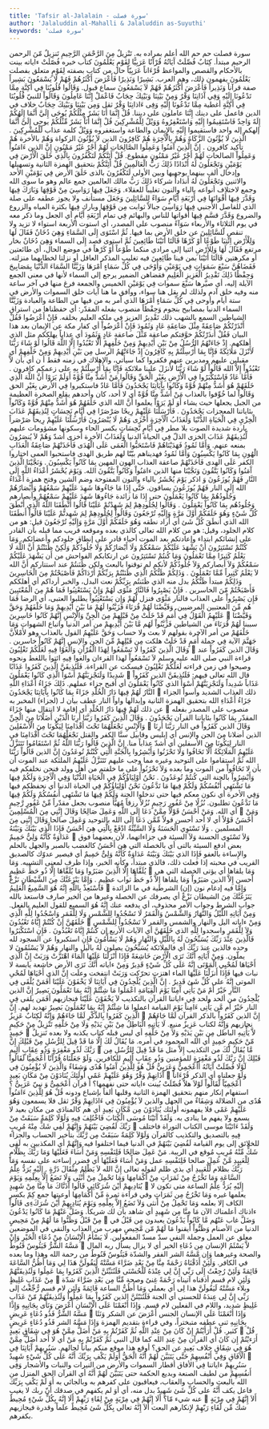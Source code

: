 ```yaml
---
title: 'Tafsir al-Jalalain - سورة فصلت'
author: 'Jalaluddin al-Mahalli & Jalaluddin as-Suyuthi'
keywords: 'سورة فصلت'
---
```


سورة فصلت
حم
حم
الله أعلم بمراده به.
تَنْزِيلٌ مِنَ الرَّحْمَنِ الرَّحِيمِ
تَنزِيلٌ مّنَ الرحمن الرحيم
مبتدأ.
كِتَابٌ فُصِّلَتْ آَيَاتُهُ قُرْآَنًا عَرَبِيًّا لِقَوْمٍ يَعْلَمُونَ
كتاب
خبره
فُصّلَتْ ءاياته
بينت بالأحكام والقصص والمواعظ
قُرْءَاناً عَرَبِيّاً
حال من كتاب بصفته
لِقَوْمٍ
متعلق بفصلت
يَعْلَمُونَ
يفهمون ذلك، وهم العرب.
بَشِيرًا وَنَذِيرًا فَأَعْرَضَ أَكْثَرُهُمْ فَهُمْ لَا يَسْمَعُونَ
بَشِيراً
صفة قرآناً
وَنَذِيراً فَأَعْرَضَ أَكْثَرُهُمْ فَهُمْ لاَ يَسْمَعُونَ
سماع قبول.
وَقَالُوا قُلُوبُنَا فِي أَكِنَّةٍ مِمَّا تَدْعُونَا إِلَيْهِ وَفِي آَذَانِنَا وَقْرٌ وَمِنْ بَيْنِنَا وَبَيْنِكَ حِجَابٌ فَاعْمَلْ إِنَّنَا عَامِلُونَ
وَقَالُواْ
للنبيّ
قُلُوبُنَا فِي أَكِنَّةٍ
أغطية
مِمَّا تَدْعُونَا إِلَيْهِ وَفِى ءَاذانِنَا وَقْرٌ
ثقل
وَمِن بَيْنِنَا وَبَيْنِكَ حِجَابٌ
خلاف في الدين
فاعمل
على دينك
إِنَّنَا عاملون
على ديننا.
قُلْ إِنَّمَا أَنَا بَشَرٌ مِثْلُكُمْ يُوحَى إِلَيَّ أَنَّمَا إِلَهُكُمْ إِلَهٌ وَاحِدٌ فَاسْتَقِيمُوا إِلَيْهِ وَاسْتَغْفِرُوهُ وَوَيْلٌ لِلْمُشْرِكِينَ
قُلْ إِنَّمَا أَنَاْ بَشَرٌ مِّثْلُكُمْ يوحى إِلَىَّ أَنَّمَا إلهكم إله واحد فاستقيموا إِلَيْهِ
بالإِيمان والطاعة
واستغفروه وَوَيْلٌ
كلمة عذاب
لّلْمُشْرِكِينَ
.
الَّذِينَ لَا يُؤْتُونَ الزَّكَاةَ وَهُمْ بِالْآَخِرَةِ هُمْ كَافِرُونَ
الذين لاَ يُؤْتُونَ الزكواة وَهُمْ بالأخرة هُمْ
تأكيد
كافرون
.
إِنَّ الَّذِينَ آَمَنُوا وَعَمِلُوا الصَّالِحَاتِ لَهُمْ أَجْرٌ غَيْرُ مَمْنُونٍ
إِنَّ الذين ءَامَنُواْ وَعَمِلُواْ الصالحات لَهُمْ أَجْرٌ غَيْرُ مَمْنُونٍ
مقطوع.
قُلْ أَئِنَّكُمْ لَتَكْفُرُونَ بِالَّذِي خَلَقَ الْأَرْضَ فِي يَوْمَيْنِ وَتَجْعَلُونَ لَهُ أَنْدَادًا ذَلِكَ رَبُّ الْعَالَمِينَ
قُلْ أَئِنَّكُمْ
بتحقيق الهمزة الثانية وتسهيلها وإدخال ألف بينهما بوجهيها وبين الأولى
لَتَكْفُرُونَ بالذى خَلَقَ الأرض فِي يَوْمَيْنِ
الأحد والاثنين
وَتَجْعَلُونَ لَهُ أَندَاداً
شركاء
ذَلِكَ رَبُّ
مالك
العالمين
جمع عالم وهو ما سوى الله وجمع لاختلاف أنواعه بالياء والنون تغليباً للعقلاء.
وَجَعَلَ فِيهَا رَوَاسِيَ مِنْ فَوْقِهَا وَبَارَكَ فِيهَا وَقَدَّرَ فِيهَا أَقْوَاتَهَا فِي أَرْبَعَةِ أَيَّامٍ سَوَاءً لِلسَّائِلِينَ
وَجَعَلَ
مستأنف ولا يجوز عطفه على صلة الذي للفاصل الأجنبي
فِيهَا رَوَاسِىَ
جبالاً ثوابت
مِن فَوْقِهَا وبارك فِيهَا
بكثرة المياه والزروع والضروع
وَقَدَّرَ
قسَّم
فِيهَا أقواتها
للناس والبهائم
فِي
تمام
أَرْبَعَةِ أَيَّامٍ
أي الجعل وما ذكر معه في يوم الثلاثاء والأربعاء
سَوَآءً
منصوب على المصدر، أي استوت الأربعة استواء لا تزيد ولا تنقص
لّلسَّائِلِينَ
عن خلق الأرض بما فيها.
ثُمَّ اسْتَوَى إِلَى السَّمَاءِ وَهِيَ دُخَانٌ فَقَالَ لَهَا وَلِلْأَرْضِ اِئْتِيَا طَوْعًا أَوْ كَرْهًا قَالَتَا أَتَيْنَا طَائِعِينَ
ثُمَّ استوى
قصد
إِلَى السماء وَهِىَ دُخَانٌ
بخار مرتفع
فَقَالَ لَهَا وَلِلأَرْضِ ائتيا
إلى مرادي منكما
طَوْعاً أَوْ كَرْهاً
في موضع الحال، أي طائعتين أو مكرهتين
قَالَتَا أَتَيْنَا
بمن فينا
طَائِعِينَ
فيه تغليب المذكر العاقل أو نزلتا لخطابهما منزلته.
فَقَضَاهُنَّ سَبْعَ سَمَوَاتٍ فِي يَوْمَيْنِ وَأَوْحَى فِي كُلِّ سَمَاءٍ أَمْرَهَا وَزَيَّنَّا السَّمَاءَ الدُّنْيَا بِمَصَابِيحَ وَحِفْظًا ذَلِكَ تَقْدِيرُ الْعَزِيزِ الْعَلِيمِ
فقضاهن
الضمير يرجع إلى السماء لأنها في معنى الجمع الآيلة إليه، أي صيَّرها
سَبْعَ سموات فِي يَوْمَيْنِ
الخميس والجمعة فرغ منها في آخر ساعة منه وفيه خلق آدم ولذلك لم يقل هنا سواء، ووافق ما هنا آيات خلق السموات والأرض في ستة أيام
وأوحى فِي كُلِّ سَمَاءٍ أَمْرَهَا
الذي أمر به من فيها من الطاعة والعبادة
وَزَيَّنَّا السماء الدنيا بمصابيح
بنجوم
وَحِفْظاً
منصوب بفعله المقدّر: أي حفظناها من استراق الشياطين السمع بالشهب
ذلك تَقْدِيرُ العزيز
في ملكه
العليم
بخلقه.
فَإِنْ أَعْرَضُوا فَقُلْ أَنْذَرْتُكُمْ صَاعِقَةً مِثْلَ صَاعِقَةِ عَادٍ وَثَمُودَ
فَإِنْ أَعْرَضُواْ
أي كفار مكة عن الإِيمان بعد هذا البيان
فَقُلْ أَنذَرْتُكُمْ
خوَّفتكم
صاعقة مّثْلَ صاعقة عَادٍ وَثَمُودَ
أي عذاباً يهلككم مثل الذي أهلكهم.
إِذْ جَاءَتْهُمُ الرُّسُلُ مِنْ بَيْنِ أَيْدِيهِمْ وَمِنْ خَلْفِهِمْ أَلَّا تَعْبُدُوا إِلَّا اللَّهَ قَالُوا لَوْ شَاءَ رَبُّنَا لَأَنْزَلَ مَلَائِكَةً فَإِنَّا بِمَا أُرْسِلْتُمْ بِهِ كَافِرُونَ
إِذْ جَاءَتْهُمُ الرسل مِن بَيْنِ أَيْدِيهِمْ وَمِنْ خَلْفِهِمْ
أي مقبلين عليهم ومدبرين عنهم فكفروا كما سيأتي، والإِهلاك في زمنه فقط
أ
ن أي بأن
لاَّ تَعْبُدُواْ إِلاَّ الله قَالُواْ لَوْ شَاءَ رَبُّنَا لأَنزَلَ
علينا
ملائكة فَإِنَّا بِمَا أُرْسِلْتُمْ بِهِ
على زعمكم
كافرون
.
فَأَمَّا عَادٌ فَاسْتَكْبَرُوا فِي الْأَرْضِ بِغَيْرِ الْحَقِّ وَقَالُوا مَنْ أَشَدُّ مِنَّا قُوَّةً أَوَلَمْ يَرَوْا أَنَّ اللَّهَ الَّذِي خَلَقَهُمْ هُوَ أَشَدُّ مِنْهُمْ قُوَّةً وَكَانُوا بِآَيَاتِنَا يَجْحَدُونَ
فَأَمَّا عَادٌ فاستكبروا فِي الأرض بِغَيْرِ الحق وَقَالُواْ
لما خُوِّفوا بالعذاب
مَنْ أَشَدُّ مِنَّا قُوَّةً
أي لا أحد، كان وأحدهم يقلع الصخرة العظيمة من الجبل يجعلها حيث يشاء
أَوَ لَمْ يَرَوْاْ
يعلموا
أَنَّ الله الذي خَلَقَهُمْ هُوَ أَشَدُّ مِنْهُمْ قُوَّةً وَكَانُواْ بئاياتنا
المعجزات
يَجْحَدُونَ
.
فَأَرْسَلْنَا عَلَيْهِمْ رِيحًا صَرْصَرًا فِي أَيَّامٍ نَحِسَاتٍ لِنُذِيقَهُمْ عَذَابَ الْخِزْيِ فِي الْحَيَاةِ الدُّنْيَا وَلَعَذَابُ الْآَخِرَةِ أَخْزَى وَهُمْ لَا يُنْصَرُونَ
فَأَرْسَلْنَا عَلَيْهِمْ رِيحاً صَرْصَراً
باردة شديدة الصوت بلا مطر
فِي أَيَّامٍ نَّحِسَاتٍ
بكسر الحاء وسكونها مشؤومات عليهم
لِّنُذِيقَهُمْ عَذَابَ الخزى
الذلّ
فِي الحياة الدنيا وَلَعَذَابُ الأخرة أخزى
أشدّ
وَهُمْ لاَ يُنصَرُونَ
بمنعه عنهم.
وَأَمَّا ثَمُودُ فَهَدَيْنَاهُمْ فَاسْتَحَبُّوا الْعَمَى عَلَى الْهُدَى فَأَخَذَتْهُمْ صَاعِقَةُ الْعَذَابِ الْهُونِ بِمَا كَانُوا يَكْسِبُونَ
وَأَمَّا ثَمُودُ فهديناهم
بيّنّا لهم طريق الهدى
فاستحبوا العمى
اختاروا الكفر
عَلَى الهدى فَأَخَذَتْهُمْ صاعقة العذاب الهون
المهين
بِمَا كَانُواْ يَكْسِبُونَ
.
وَنَجَّيْنَا الَّذِينَ آَمَنُوا وَكَانُوا يَتَّقُونَ
وَنَجَّيْنَا
منها
الذين ءامَنُواْ وَكَانُواْ يَتَّقُونَ
الله.
وَيَوْمَ يُحْشَرُ أَعْدَاءُ اللَّهِ إِلَى النَّارِ فَهُمْ يُوزَعُونَ
وَ
اذكر
يَوْمَ يُحْشَرُ
بالياء والنون المفتوحة وضم الشين وفتح همزة
أَعْدَاءُ الله إِلَى النار فَهُمْ يُوزَعُونَ
يساقون.
حَتَّى إِذَا مَا جَاءُوهَا شَهِدَ عَلَيْهِمْ سَمْعُهُمْ وَأَبْصَارُهُمْ وَجُلُودُهُمْ بِمَا كَانُوا يَعْمَلُونَ
حتى إِذَا مَا
زائدة
جَاءُوهَا شَهِدَ عَلَيْهِمْ سَمْعُهُمْ وأبصارهم وَجُلُودُهُم بِمَا كَانُواْ يَعْمَلُونَ
.
وَقَالُوا لِجُلُودِهِمْ لِمَ شَهِدْتُمْ عَلَيْنَا قَالُوا أَنْطَقَنَا اللَّهُ الَّذِي أَنْطَقَ كُلَّ شَيْءٍ وَهُوَ خَلَقَكُمْ أَوَّلَ مَرَّةٍ وَإِلَيْهِ تُرْجَعُونَ
وَقَالُواْ لِجُلُودِهِمْ لِمَ شَهِدتُّمْ عَلَيْنَا قَالُواْ أَنطَقَنَا الله الذي أَنطَقَ كُلَّ شَئ
أي أراد نطقه
وَهُوَ خَلَقَكُمْ أَوَّلَ مَرَّةٍ وَإِلَيْهِ تُرْجَعُونَ
قيل: هو من كلام الجلود، وقيل: هو من كلام الله تعالى كالذي بعده وموقعه قريب مما قبله بأن القادر على إنشائكم ابتداء وإعادتكم بعد الموت أحياء قادر على إنطاق جلودكم وأعضائكم.
وَمَا كُنْتُمْ تَسْتَتِرُونَ أَنْ يَشْهَدَ عَلَيْكُمْ سَمْعُكُمْ وَلَا أَبْصَارُكُمْ وَلَا جُلُودُكُمْ وَلَكِنْ ظَنَنْتُمْ أَنَّ اللَّهَ لَا يَعْلَمُ كَثِيرًا مِمَّا تَعْمَلُونَ
وَمَا كُنتُمْ تَسْتَتِرُونَ
عن ارتكابكم الفواحش من
أَن يَشْهَدَ عَلَيْكُمْ سَمْعُكُمْ وَلاَ أبصاركم وَلاَ جُلُودُكُمْ
لأنكم لم توقنوا بالبعث
ولكن ظَنَنتُمْ
عند استتاركم
أَنَّ الله لاَ يَعْلَمُ كَثِيراً مِّمَّا تَعْمَلُونَ
.
وَذَلِكُمْ ظَنُّكُمُ الَّذِي ظَنَنْتُمْ بِرَبِّكُمْ أَرْدَاكُمْ فَأَصْبَحْتُمْ مِنَ الْخَاسِرِينَ
وَذَلِكُمْ
مبتدأ
ظَنُّكُمُ
بدل منه
الذي ظَنَنتُم بِرَبِّكُمْ
نعت البدل، والخبر
أرداكم
أي أهلككم
فَأَصْبَحْتُمْ مّنَ الخاسرين
.
فَإِنْ يَصْبِرُوا فَالنَّارُ مَثْوًى لَهُمْ وَإِنْ يَسْتَعْتِبُوا فَمَا هُمْ مِنَ الْمُعْتَبِينَ
فَإِن يَصْبِرُواْ
على العذاب
فالنار مَثْوًى
فنزل
لَّهُمْ وَإِن يَسْتَعْتِبُواْ
يطلبوا العتبى، أي الرضا
فَمَا هُم مِّنَ المعتبين
المرضيين.
وَقَيَّضْنَا لَهُمْ قُرَنَاءَ فَزَيَّنُوا لَهُمْ مَا بَيْنَ أَيْدِيهِمْ وَمَا خَلْفَهُمْ وَحَقَّ عَلَيْهِمُ الْقَوْلُ فِي أُمَمٍ قَدْ خَلَتْ مِنْ قَبْلِهِمْ مِنَ الْجِنِّ وَالْإِنْسِ إِنَّهُمْ كَانُوا خَاسِرِينَ

وَقَيَّضْنَا
سببنا
لَهُمْ قُرَنَاءَ
من الشياطين
فَزَيَّنُواْ لَهُم مَّا بَيْنَ أَيْدِيهِمْ
من أمر الدنيا واتباع الشهوات
وَمَا خَلْفَهُمْ
من أمر الآخرة بقولهم لا بعث ولا حساب
وَحَقَّ عَلَيْهِمُ القول
بالعذاب وهو
لأَمْلأَنَّ جَهَنَّمَ
الآية
فِي
جملة
أُمَمٍ قَدْ خَلَتْ
هلكت
مِن قَبْلِهِمْ مِّنَ الجن والإنس إِنَّهُمْ كَانُواْ خاسرين
.
وَقَالَ الَّذِينَ كَفَرُوا لَا تَسْمَعُوا لِهَذَا الْقُرْآَنِ وَالْغَوْا فِيهِ لَعَلَّكُمْ تَغْلِبُونَ

وَقَالَ الذين كَفَرُواْ
عند قراءة النبي صلى الله عليه وسلم
لاَ تَسْمَعُواْ لهذا القرءان والغوا فِيهِ
ائتوا باللغط ونحوه وصيحوا في زمن قراءته
لَعَلَّكُمْ تَغْلِبُونَ
فيسكت عن القراءة.
فَلَنُذِيقَنَّ الَّذِينَ كَفَرُوا عَذَابًا شَدِيدًا وَلَنَجْزِيَنَّهُمْ أَسْوَأَ الَّذِي كَانُوا يَعْمَلُونَ

قال الله تعالى فيهم:
فَلَنُذِيقَنَّ الذين كَفَرُواْ عَذَاباً شَدِيداً وَلَنَجْزِيَنَّهُمْ أَسْوَأَ الذي كَانُواْ يَعْمَلُونَ
أي أقبح جزاء عملهم.
ذَلِكَ جَزَاءُ أَعْدَاءِ اللَّهِ النَّارُ لَهُمْ فِيهَا دَارُ الْخُلْدِ جَزَاءً بِمَا كَانُوا بِآَيَاتِنَا يَجْحَدُونَ

ذلك
العذاب الشديد وأسوأ الجزاء
جَزَاءُ أَعْدَاءِ الله
بتحقيق الهمزة الثانية وإبدالها واواً
النار
عطف بيان لـ (لجزاء) المخبر به عن ذلك
لَهُمْ فِيهَا دَارُ الخُلْدِ
أي إقامة لا انتقال منها
جَزَاءَ

منصوب على المصدر بفعله المقدّر
بِمَا كَانُوا بئاياتنا
القرآن
يَجْحَدُونَ
.
وَقَالَ الَّذِينَ كَفَرُوا رَبَّنَا أَرِنَا الَّذَيْنِ أَضَلَّانَا مِنَ الْجِنِّ وَالْإِنْسِ نَجْعَلْهُمَا تَحْتَ أَقْدَامِنَا لِيَكُونَا مِنَ الْأَسْفَلِينَ

وَقَالَ الذين كَفَرُواْ
في النار
رَبَّنَا أَرِنَا الذين أضلانا مِنَ الجن والإنس
أي إبليس وقابيل سنَّا الكفر والقتل
نَجْعَلْهُمَا تَحْتَ أَقْدَامِنَا
في النار
لِيَكُونَا مِنَ الأسفلين
أي أشدّ عذاباً منا.
إِنَّ الَّذِينَ قَالُوا رَبُّنَا اللَّهُ ثُمَّ اسْتَقَامُوا تَتَنَزَّلُ عَلَيْهِمُ الْمَلَائِكَةُ أَلَّا تَخَافُوا وَلَا تَحْزَنُوا وَأَبْشِرُوا بِالْجَنَّةِ الَّتِي كُنْتُمْ تُوعَدُونَ
إِنَّ الذين قَالُواْ رَبُّنَا الله ثُمَّ استقاموا
على التوحيد وغيره مما وجب عليهم
تَتَنَزَّلُ عَلَيْهِمُ الملئكة
عند الموت
أَن
بأن
لا تَخَافُواْ
من الموت وما بعده
وَلاَ تَحْزَنُواْ
على ما خلفتم من أهل وولد فنحن نخلفكم فيه
وَأَبْشِرُواْ بالجنة التي كُنتُمْ تُوعَدُونَ
.
نَحْنُ أَوْلِيَاؤُكُمْ فِي الْحَيَاةِ الدُّنْيَا وَفِي الْآَخِرَةِ وَلَكُمْ فِيهَا مَا تَشْتَهِي أَنْفُسُكُمْ وَلَكُمْ فِيهَا مَا تَدَّعُونَ
نَحْنُ أَوْلِيَاؤُكُمْ فِي الحياة الدنيا
أي نحفظكم فيها
وَفِي الأخرة
أي نكون معكم فيها حتى تدخلوا الجنة
وَلَكُمْ فِيهَا مَا تَشْتَهِى أَنفُسُكُمْ وَلَكُمْ فِيهَا مَا تَدَّعُونَ
تطلبون.
نُزُلًا مِنْ غَفُورٍ رَحِيمٍ
نُزُلاً
رزقاً مُهَيَّأً منصوب بجعل مقدّراً
مِّنْ غَفُورٍ رَّحِيمٍ
أي الله.
وَمَنْ أَحْسَنُ قَوْلًا مِمَّنْ دَعَا إِلَى اللَّهِ وَعَمِلَ صَالِحًا وَقَالَ إِنَّنِي مِنَ الْمُسْلِمِينَ

وَمَنْ أَحْسَنُ قَوْلاً
أي لا أحد أحسن قولاً
مِّمَّن دَعَا إِلَى الله
بالتوحيد
وَعَمِلَ صالحا وَقَالَ إِنَّنِى مِنَ المسلمين
.
وَلَا تَسْتَوِي الْحَسَنَةُ وَلَا السَّيِّئَةُ ادْفَعْ بِالَّتِي هِيَ أَحْسَنُ فَإِذَا الَّذِي بَيْنَكَ وَبَيْنَهُ عَدَاوَةٌ كَأَنَّهُ وَلِيٌّ حَمِيمٌ

وَلاَ تَسْتَوِى الحسنة وَلاَ السيئة
في جزاءاتهما، لأن بعضهما فوق بعض
ادفع
السيئة
بالتى
أي بالخصلة التي
هِىَ أَحْسَنُ
كالغضب بالصبر والجهل بالحلم والإِساءة بالعفو
فَإِذَا الذي بَيْنَكَ وَبَيْنَهُ عَدَاوَةٌ كَأَنَّهُ وَلِىٌّ حَمِيمٌ
أي فيصير عدوّك كالصديق القريب في محبته إذا فعلت ذلك، فالذي مبتدأ، وكأنه الخبر، وإذا ظرف لمعنى التشبيه.
وَمَا يُلَقَّاهَا إِلَّا الَّذِينَ صَبَرُوا وَمَا يُلَقَّاهَا إِلَّا ذُو حَظٍّ عَظِيمٍ

وَمَا يلقاها
أي يؤتى الخصلة التي هي أحسن
إِلاَّ الذين صَبَرُواْ وَمَا يلقاها إِلاَّ ذُو حَظٍّ
ثواب
عظِيمٍ
.
وَإِمَّا يَنْزَغَنَّكَ مِنَ الشَّيْطَانِ نَزْغٌ فَاسْتَعِذْ بِاللَّهِ إِنَّهُ هُوَ السَّمِيعُ الْعَلِيمُ

وَإِمَّا
فيه إدغام نون (إن) الشرطية في ما الزائدة
يَنَزَغَنَّكَ مِنَ الشيطان نَزْغٌ
أي يصرفك عن الخصلة وغيرها من الخير صارف
فاستعذ بالله
جواب الشرط وجواب الأمر محذوف، أي يدفعه عنك
إِنَّهُ هُوَ السميع
للقول
العليم
بالفعل.
وَمِنْ آَيَاتِهِ اللَّيْلُ وَالنَّهَارُ وَالشَّمْسُ وَالْقَمَرُ لَا تَسْجُدُوا لِلشَّمْسِ وَلَا لِلْقَمَرِ وَاسْجُدُوا لِلَّهِ الَّذِي خَلَقَهُنَّ إِنْ كُنْتُمْ إِيَّاهُ تَعْبُدُونَ

وَمِنْ ءاياته اليل والنهار والشمس والقمر لاَ تَسْجُدُواْ لِلشَّمْسِ وَلاَ لِلْقَمَرِ واسجدوا لِلَّهِ الذي خَلَقَهُنَّ
أي الآيات الأربع
إِن كُنتُمْ إِيَّاهُ تَعْبُدُونَ
.
فَإِنِ اسْتَكْبَرُوا فَالَّذِينَ عِنْدَ رَبِّكَ يُسَبِّحُونَ لَهُ بِاللَّيْلِ وَالنَّهَارِ وَهُمْ لَا يَسْأَمُونَ
فَإِنِ استكبروا
عن السجود لله وحده
فالذين عِندَ رَبِّكَ
أي فالملائكة
يُسَبِّحُونَ
يصلون
لَهُ باليل والنهار وَهُمْ لاَ يَسْئَمُونَ
لا يملّون.
وَمِنْ آَيَاتِهِ أَنَّكَ تَرَى الْأَرْضَ خَاشِعَةً فَإِذَا أَنْزَلْنَا عَلَيْهَا الْمَاءَ اهْتَزَّتْ وَرَبَتْ إِنَّ الَّذِي أَحْيَاهَا لَمُحْيِي الْمَوْتَى إِنَّهُ عَلَى كُلِّ شَيْءٍ قَدِيرٌ
وَمِنْ ءاياته أَنَّكَ تَرَى الأرض خاشعة
يابسة لا نبات فيها
فَإِذَا أَنزَلْنَا عَلَيْهَا الماء اهتزت
تحرّكت
وَرَبَتْ
انتفخت وعلَت
إِنَّ الذي أَحْيَاهَا لَمُحْىِ الموتى إِنَّهُ على كُلِّ شَئ قَدِيرٌ
.
إِنَّ الَّذِينَ يُلْحِدُونَ فِي آَيَاتِنَا لَا يَخْفَوْنَ عَلَيْنَا أَفَمَنْ يُلْقَى فِي النَّارِ خَيْرٌ أَمْ مَنْ يَأْتِي آَمِنًا يَوْمَ الْقِيَامَةِ اعْمَلُوا مَا شِئْتُمْ إِنَّهُ بِمَا تَعْمَلُونَ بَصِيرٌ
إِنَّ الذين يُلْحِدُونَ
من ألحد ولحد
فِي ءاياتنا
القرآن بالتكذيب
لاَ يَخْفَوْنَ عَلَيْنَا
فنجازيهم
أَفَمَن يلقى فِي النار خَيْرٌ أَم مَّن يَأْتِى ءَامِناً يَوْمَ القيامة اعملوا مَا شِئْتُمْ إِنَّهُ بِمَا تّعْمَلُونَ بَصِيرٌ
تهديد لهم.
إِنَّ الَّذِينَ كَفَرُوا بِالذِّكْرِ لَمَّا جَاءَهُمْ وَإِنَّهُ لَكِتَابٌ عَزِيزٌ

إِنَّ الذين كَفَرُواْ بالذكر
القرآن
لَمَّا جَاءَهُمْ
نجازيهم
وَإِنَّهُ لكتاب عَزِيزٌ
منيع.
لَا يَأْتِيهِ الْبَاطِلُ مِنْ بَيْنِ يَدَيْهِ وَلَا مِنْ خَلْفِهِ تَنْزِيلٌ مِنْ حَكِيمٍ حَمِيدٍ

لاَّ يَأْتِيهِ الباطل مِن بَيْنِ يَدَيْهِ وَلاَ مِنْ خَلْفِهِ
أي ليس قبله كتاب يكذبه ولا بعده
تَنزِيلٌ مّنْ حَكِيمٍ حَمِيدٍ
أي الله المحمود في أمره.
مَا يُقَالُ لَكَ إِلَّا مَا قَدْ قِيلَ لِلرُّسُلِ مِنْ قَبْلِكَ إِنَّ رَبَّكَ لَذُو مَغْفِرَةٍ وَذُو عِقَابٍ أَلِيمٍ

مَّا يُقَالُ لَكَ
من التكذيب
إِلاَّ
مثل
مَا قَدْ قِيلَ لِلرُّسُلِ مِن قَبْلِكَ إِنَّ رَبَّكَ لَذُو مَغْفِرَةٍ
للمؤمنين
وَذُو عِقَابٍ أَلِيمٍ
للكافرين.
وَلَوْ جَعَلْنَاهُ قُرْآَنًا أَعْجَمِيًّا لَقَالُوا لَوْلَا فُصِّلَتْ آَيَاتُهُ أَأَعْجَمِيٌّ وَعَرَبِيٌّ قُلْ هُوَ لِلَّذِينَ آَمَنُوا هُدًى وَشِفَاءٌ وَالَّذِينَ لَا يُؤْمِنُونَ فِي آَذَانِهِمْ وَقْرٌ وَهُوَ عَلَيْهِمْ عَمًى أُولَئِكَ يُنَادَوْنَ مِنْ مَكَانٍ بَعِيدٍ

وَلَوْ جعلناه
أي الذكر
قُرْءَاناً أعْجَمِيّاً لَّقَالُواْ لَوْلاَ
هلاّ
فُصِّلَتْ
بُينت
ءاياته
حتى نفهمها؟
أَ
قرآن
أَعْجَمِىٌّ وَ
نبيّ
عَرَبِىٌّ
؟ استفهام إنكار منهم بتحقيق الهمزة الثانية وقلبها ألفاً بإشباع ودونه
قُلْ هُوَ لِلَّذِينَ ءَامَنُواْ هُدًى
من الضلالة
وَشِفَاءٌ
من الجهل
والذين لاَ يُؤْمِنُونَ فِي ءَاذَانِهِمْ وَقْرٌ
ثقل فلا يسمعون
وَهُوَ عَلَيْهِمْ عَمًى
فلا يفهمونه
أولئك يُنَادَوْنَ مِن مَّكَانٍ بَعِيدٍ
أي هم كالمنادَى من مكان بعيد لا يسمع ولا يفهم ما ينادى به.
وَلَقَدْ آَتَيْنَا مُوسَى الْكِتَابَ فَاخْتُلِفَ فِيهِ وَلَوْلَا كَلِمَةٌ سَبَقَتْ مِنْ رَبِّكَ لَقُضِيَ بَيْنَهُمْ وَإِنَّهُمْ لَفِي شَكٍّ مِنْهُ مُرِيبٍ

وَلَقَدْ ءَاتَيْنَا موسى الكتاب
التوراة
فاختلف فِيهِ
بالتصديق والتكذيب كالقرآن
وَلَوْلاَ كَلِمَةٌ سَبَقَتْ مِن رَّبِّكَ
بتأخير الحساب والجزاء للخلائق إلى يوم القيامة
لَقُضِيَ بَيْنَهُمْ
في الدنيا فيما اختلفوا فيه
وَإِنَّهُمْ
أي المكذبين به
لَفِى شَكٍّ مِّنْهُ مُرِيبٍ
مُوقع في الريبة.
مَنْ عَمِلَ صَالِحًا فَلِنَفْسِهِ وَمَنْ أَسَاءَ فَعَلَيْهَا وَمَا رَبُّكَ بِظَلَّامٍ لِلْعَبِيدِ
مَّنْ عَمِلَ صالحا فَلِنَفْسِهِ
عمل
وَمَنْ أَسَاءَ فَعَلَيْهَا
أي فضرر إساءته على نفسه
وَمَا رَبُّكَ بظلام لّلْعَبِيدِ
أي بذي ظلم لقوله تعالى
إِنَّ الله لاَ يَظْلِمُ مِثْقَالَ ذَرَّةٍ
.
إِلَيْهِ يُرَدُّ عِلْمُ السَّاعَةِ وَمَا تَخْرُجُ مِنْ ثَمَرَاتٍ مِنْ أَكْمَامِهَا وَمَا تَحْمِلُ مِنْ أُنْثَى وَلَا تَضَعُ إِلَّا بِعِلْمِهِ وَيَوْمَ يُنَادِيهِمْ أَيْنَ شُرَكَائِي قَالُوا آَذَنَّاكَ مَا مِنَّا مِنْ شَهِيدٍ

إِلَيْهِ يُرَدُّ عِلْمُ الساعة
متى تكون لا يعلمها غيره
وَمَا تَخْرُجُ مِن ثَمَرَاتٍ
وفي قراءة ثمرة
مِّنْ أَكْمَامِهَا
أوعيتها جمع كِمّ بكسر الكاف إلا بعلمه
وَمَا تَحْمِلُ مِنْ أنثى وَلاَ تَضَعُ إِلاَّ بِعِلْمِهِ وَيَوْمَ يُنَادِيِهِمْ أَيْنَ شُرَكَءِى قَالُواْ ءاذناك
أعلمناك الآن
مَا مِنَّا مِن شَهِيدٍ
أي شاهد بأن لك شريكاً.
وَضَلَّ عَنْهُمْ مَا كَانُوا يَدْعُونَ مِنْ قَبْلُ وَظَنُّوا مَا لَهُمْ مِنْ مَحِيصٍ

وَضَلَّ
غاب
عَنْهُم مَّا كَانُواْ يَدْعُونَ
يعبدون
مِن قَبْلُ
في الدنيا من الأصنام
وَظَنُّواْ
أيقنوا
مَا لَهُمْ مّن مَّحِيصٍ
مهرب من العذاب والنفي في الموضعين معلق عن العمل وجملة النفي سدّ مسدّ المفعولين.
لَا يَسْأَمُ الْإِنْسَانُ مِنْ دُعَاءِ الْخَيْرِ وَإِنْ مَسَّهُ الشَّرُّ فَيَئُوسٌ قَنُوطٌ

لاَّ يَسْئَمُ الإنسان مِن دُعَاءِ الخير
أي لا يزال يسأل ربه المال والصحة وغيرهما
وَإِن مَّسَّهُ الشر
الفقر والشدّة
فَيَئُوسٌ قَنُوطٌ
من رحمة الله وهذا وما بعده في الكافر.
وَلَئِنْ أَذَقْنَاهُ رَحْمَةً مِنَّا مِنْ بَعْدِ ضَرَّاءَ مَسَّتْهُ لَيَقُولَنَّ هَذَا لِي وَمَا أَظُنُّ السَّاعَةَ قَائِمَةً وَلَئِنْ رُجِعْتُ إِلَى رَبِّي إِنَّ لِي عِنْدَهُ لَلْحُسْنَى فَلَنُنَبِّئَنَّ الَّذِينَ كَفَرُوا بِمَا عَمِلُوا وَلَنُذِيقَنَّهُمْ مِنْ عَذَابٍ غَلِيظٍ

وَلَئِنِ
لام قسم
أذقناه
آتيناه
رَحْمَةً
غِنىً وصحة
مِّنَّا مِن بَعْدِ ضَرَّاءَ
شدّة وبلاء
مَسَّتْهُ لَيَقُولَنَّ هذا لِى
أي بعملي
وَمَا أَظُنُّ الساعة قَائِمَةً وَلَئِن
لام قسم
رُّجِّعْتُ إلى رَبِّى إِنَّ لِى عِندَهُ للحسنى
أي الجنة
فَلَنُنَبّئَنَّ الذين كَفَرُواْ بِمَا عَمِلُواْ وَلَنُذِيقَنَّهُمْ مّنْ عَذَابٍ غَلِيظٍ
شديد، واللام في الفعلين لام قسم.
وَإِذَا أَنْعَمْنَا عَلَى الْإِنْسَانِ أَعْرَضَ وَنَأَى بِجَانِبِهِ وَإِذَا مَسَّهُ الشَّرُّ فَذُو دُعَاءٍ عَرِيضٍ

وَإِذَا أَنْعَمْنَا عَلَى الإنسان
الجنس
أَعْرَضَ
عن الشكر
وَنَئَا بِجَانِبِهِ
ثنى عطفه متبختراً، وفي قراءة بتقديم الهمزة
وَإِذَا مَسَّهُ الشر فَذُو دُعَاءٍ عَرِيضٍ
كثير.
قُلْ أَرَأَيْتُمْ إِنْ كَانَ مِنْ عِنْدِ اللَّهِ ثُمَّ كَفَرْتُمْ بِهِ مَنْ أَضَلُّ مِمَّنْ هُوَ فِي شِقَاقٍ بَعِيدٍ

قُلْ أَرَءيْتُمْ إِن كَانَ
أي القرآن
مِنْ عِندِ الله
كما قال النبي
ثُمَّ كَفَرْتُمْ بِهِ مَنْ
أي لا أحد
أَضَلُّ مِمَّنْ هُوَ فِي شِقَاقٍ
خلاف
بَعِيدٍ
عن الحق؟ أوقع هذا موقع منكم بياناً لحالهم.
سَنُرِيهِمْ آَيَاتِنَا فِي الْآَفَاقِ وَفِي أَنْفُسِهِمْ حَتَّى يَتَبَيَّنَ لَهُمْ أَنَّهُ الْحَقُّ أَوَلَمْ يَكْفِ بِرَبِّكَ أَنَّهُ عَلَى كُلِّ شَيْءٍ شَهِيدٌ

سَنُرِيهِمْ ءاياتنا فِي الأفاق
أقطار السموات والأرض من النيرات والنبات والأشجار
وَفِى أَنفُسِهِمْ
من لطيف الصنعة وبديع الحكمة
حتى يَتَبَيَّنَ لَهُمْ أَنَّهُ
أي القرآن
الحق
المنزل من الله بالبعث والحساب والعقاب، فيعاقبون على كفرهم به وبالجائي به
أَوَ لَمْ يَكْفِ بِرَبِّكَ
فاعل يكف
أَنَّهُ على كُلِّ شَئ شَهِيدٌ
بدل منه، أي أوَ لم يكفهم في صدقك أنّ ربك لا يغيب عنه شيء مّا؟
أَلَا إِنَّهُمْ فِي مِرْيَةٍ مِنْ لِقَاءِ رَبِّهِمْ أَلَا إِنَّهُ بِكُلِّ شَيْءٍ مُحِيطٌ

أَلاَ إِنَّهُمْ فِي مِرْيَةٍ
شكّ
مِّن لّقَاءِ رَبّهِمْ
لإِنكارهم البعث
أَلاَ إِنَّهُ
تعالى
بِكُلِّ شَئ مُحِيطٌ
علماً وقدرة فيجازيهم بكفرهم.